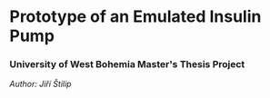 # Prototype of an Emulated Insulin Pump
### University of West Bohemia Master's Thesis Project
*Author: Jiří Štilip*
